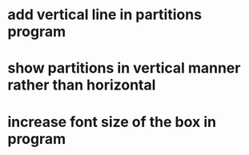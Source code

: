 # add vertical line in partitions program
# show partitions in vertical manner rather than horizontal
# increase font size of the box in program
